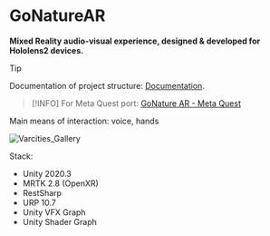 # GoNatureAR
 **Mixed Reality audio-visual experience, designed & developed for Hololens2 devices.**
> [!TIP]
> Documentation of project structure: [Documentation](https://minaskatsiokalis.github.io/gonature-ar/documentation/html/index.html). <br>

> [!INFO]
> For Meta Quest port: [GoNature AR - Meta Quest](https://github.com/MinasKatsiokalis/GoNatureAR-MetaQuest)

Main means of interaction: voice, hands

![Varcities_Gallery](https://github.com/MinasKatsiokalis/GoNatureAR/assets/9119948/f3177976-7d35-49a9-b885-0e58683840af)

Stack:
- Unity 2020.3
- MRTK 2.8 (OpenXR)
- RestSharp
- URP 10.7
- Unity VFX Graph
- Unity Shader Graph
